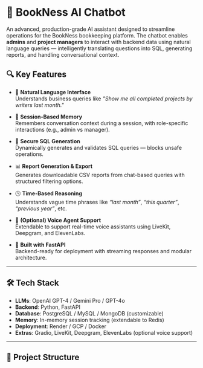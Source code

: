 
# 🤖 BookNess AI Chatbot

An advanced, production-grade AI assistant designed to streamline operations for the BookNess bookkeeping platform. The chatbot enables **admins** and **project managers** to interact with backend data using natural language queries — intelligently translating questions into SQL, generating reports, and handling conversational context.

## 🔍 Key Features

- 💬 **Natural Language Interface**  
  Understands business queries like _"Show me all completed projects by writers last month."_  

- 🧠 **Session-Based Memory**  
  Remembers conversation context during a session, with role-specific interactions (e.g., admin vs manager).  

- 🔐 **Secure SQL Generation**  
  Dynamically generates and validates SQL queries — blocks unsafe operations.  

- 📊 **Report Generation & Export**  
  Generates downloadable CSV reports from chat-based queries with structured filtering options.  

- 🕓 **Time-Based Reasoning**  
  Understands vague time phrases like _“last month”_, _“this quarter”_, _“previous year”_, etc.  

- 🎤 **(Optional) Voice Agent Support**  
  Extendable to support real-time voice assistants using LiveKit, Deepgram, and ElevenLabs.

- 🚀 **Built with FastAPI**  
  Backend-ready for deployment with streaming responses and modular architecture.

---

## 🛠 Tech Stack

- **LLMs**: OpenAI GPT-4 / Gemini Pro / GPT-4o
- **Backend**: Python, FastAPI
- **Database**: PostgreSQL / MySQL / MongoDB (customizable)
- **Memory**: In-memory session tracking (extendable to Redis)
- **Deployment**: Render / GCP / Docker
- **Extras**: Gradio, LiveKit, Deepgram, ElevenLabs (optional voice support)

---

## 📁 Project Structure

